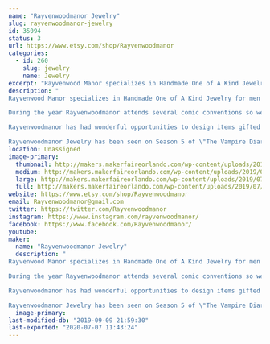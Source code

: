 ```yaml
---
name: "Rayvenwoodmanor Jewelry"
slug: rayvenwoodmanor-jewelry
id: 35094
status: 3
url: https://www.etsy.com/shop/Rayvenwoodmanor
categories:
  - id: 260
    slug: jewelry
    name: Jewelry
excerpt: "Rayvenwood Manor specializes in Handmade One of A Kind Jewelry for men and women.  All of our jewelry is handmade in various metals including sterling silver, bronze, brass, and other metals. We use gemstones and crystals to adorn our pieces and each one is a unique design. "
description: "
Rayvenwood Manor specializes in Handmade One of A Kind Jewelry for men and women.  All of our jewelry is handmade in various metals including sterling silver, bronze, brass, and other metals. We use gemstones and crystals to adorn our pieces and each one is a unique design. 

During the year Rayvenwoodmanor attends several comic conventions so we do carry a line of superhero and comic jewelry pieces as well. 

Rayvenwoodmanor has had wonderful opportunities to design items gifted especially to celebrities Renée Zellweger, Stephanie Drapeau, Robin Lord Taylor, Selena Gomez, Brandy Glanville, Alexander Polinsky, Jeremy Palko, Christopher Khayman Lee, and Candy Washington. We have also been able to have our designs included in the celeb swag bags at at the GBK Primetime Emmys. In addition, we have had the opportunity to design items to gift the stylists of the hit shows The Vampire Diaries, Once Upon A Time, The Bold and the Beautiful, 2 Broke Girls, The Originals, Hart of Dixie, Scream Queens, Law and Order: SVU, and Better Call Saul.

Rayvenwoodmanor Jewelry has been seen on Season 5 of \"The Vampire Diaries\" on the CW Network, an episode of \"Hart of Dixie\" on on the CW Network and seen on celebrities like the infamous Psychedelic Furs, American Actress / Producer / Writer Stephanie Drapeau, Actor Alexander Polinsky, and Actress Candy Washington. Our jewelry was also showcased included in The Artisan Group® press swag bags at GBK’s Gift Lounges for the 2014 and the 2015 Prime Time Emmys. Other Rayvenwoodmanor jewelry pieces have been gifted to various television shows and celebrities through unique opportunities with the The Artisan Group®. "
location: Unassigned
image-primary:
  thumbnail: http://makers.makerfaireorlando.com/wp-content/uploads/2019/07/IMG_4132-150x150.jpg
  medium: http://makers.makerfaireorlando.com/wp-content/uploads/2019/07/IMG_4132-300x277.jpg
  large: http://makers.makerfaireorlando.com/wp-content/uploads/2019/07/IMG_4132-1024x946.jpg
  full: http://makers.makerfaireorlando.com/wp-content/uploads/2019/07/IMG_4132.jpg
website: https://www.etsy.com/shop/Rayvenwoodmanor
email: Rayvenwoodmanor@gmail.com
twitter: https://twitter.com/Rayvenwoodmanor
instagram: https://www.instagram.com/rayvenwoodmanor/
facebook: https://www.facebook.com/Rayvenwoodmanor/
youtube: 
maker:
  name: "Rayvenwoodmanor Jewelry"
  description: "
Rayvenwood Manor specializes in Handmade One of A Kind Jewelry for men and women.  All of our jewelry is handmade in various metals including sterling silver, bronze, brass, and other metals. We use gemstones and crystals to adorn our pieces and each one is a unique design. 

During the year Rayvenwoodmanor attends several comic conventions so we do carry a line of superhero and comic jewelry oieces as well. 

Rayvenwoodmanor has had wonderful opportunities to design items gifted especially to celebrities Renée Zellweger, Stephanie Drapeau, Robin Lord Taylor, Selena Gomez, Brandy Glanville, Alexander Polinsky, Jeremy Palko, Christopher Khayman Lee, and Candy Washington. We have also been able to have our designs included in the celeb swag bags at at the GBK Primetime Emmys. In addition, we have had the opportunity to design items to gift the stylists of the hit shows The Vampire Diaries, Once Upon A Time, The Bold and the Beautiful, 2 Broke Girls, The Originals, Hart of Dixie, Scream Queens, Law and Order: SVU, and Better Call Saul.

Rayvenwoodmanor Jewelry has been seen on Season 5 of \"The Vampire Diaries\" on the CW Network, an episode of \"Hart of Dixie\" on on the CW Network and seen on celebrities like the infamous Psychedelic Furs, American Actress / Producer / Writer Stephanie Drapeau, Actor Alexander Polinsky, and Actress Candy Washington. Our jewelry was also showcased included in The Artisan Group® press swag bags at GBK’s Gift Lounges for the 2014 and the 2015 Prime Time Emmys. Other Rayvenwoodmanor jewelry pieces have been gifted to various television shows and celebrities through unique opportunities with the The Artisan Group®. "
  image-primary: 
last-modified-db: "2019-09-09 21:59:30"
last-exported: "2020-07-07 11:43:24"
---
```

